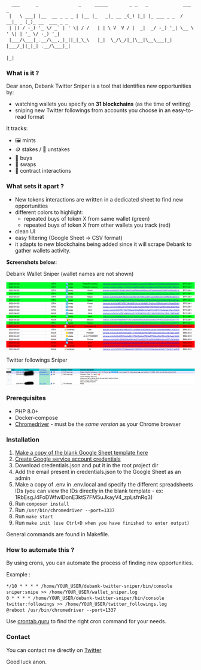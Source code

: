 ```
  ___      _               _     _____        _ _   _             ___      _               
 |   \ ___| |__  __ _ _ _ | |__ |_   _|_ __ _(_) |_| |_ ___ _ _  / __|_ _ (_)_ __  ___ _ _ 
 | |) / -_) '_ \/ _` | ' \| / /   | | \ V  V / |  _|  _/ -_) '_| \__ \ ' \| | '_ \/ -_) '_|
 |___/\___|_.__/\__,_|_||_|_\_\   |_|  \_/\_/|_|\__|\__\___|_|   |___/_||_|_| .__/\___|_|  
                                                                            |_|                    
```

### What is it ? ###

Dear anon, Debank Twitter Sniper is a tool that identifies new opportunities by: 
- watching wallets you specify on **31 blockchains** (as the time of writing)
- sniping new Twitter followings from accounts you choose in an easy-to-read format

It tracks:
- 🖼️ mints
- 🪙 stakes / 💸 unstakes
- 🤑 buys  
- 🔄 swaps
- 📝 contract interactions 

### What sets it apart ? ###

- New tokens interactions are written in a dedicated sheet to find new opportunities
- different colors to highlight:
  - repeated buys of token X from same wallet (green)
  - repeated buys of token X from other wallets you track (red)
- clean UI
- easy filtering (Google Sheet -> CSV format)
- it adapts to new blockchains being added since it will scrape Debank to gather wallets activity.

**Screenshots below:**

Debank Wallet Sniper (wallet names are not shown)

![Debank Wallet Sniper](sniper.png)

Twitter followings Sniper

![Twitter Followings Sniper](twitter.png)

### Prerequisites ###

- PHP 8.0+
- Docker-compose
- [Chromedriver](https://chromedriver.chromium.org/) - must be the *same version* as your Chrome browser


### Installation ###
1. [Make a copy of the blank Google Sheet template here](https://docs.google.com/spreadsheets/d/1RbEvgJ4FoDWfwlDonE3ktS7FM5uJkayV4_zpLsfnRO4/edit?usp=sharing)
2. [Create Google service account credentials](https://developers.google.com/workspace/guides/create-credentials#service-account)
3. Download credentials.json and put it in the root project dir
4. Add the email present in credentials.json to the Google Sheet as an admin
5. Make a copy of .env in .env.local and specify the different spreadsheets IDs (you can view the IDs directly in the blank template - ex: 1RbEsgJ4FoDWfwlDonE3ktS7FM5uJkayV4_zpLsfnRq3)
6. Run ```composer install```
7. Run ```/usr/bin/chromedriver --port=1337```
8. Run ```make start```
9. Run ```make init (use Ctrl+D when you have finished to enter output)```

General commands are found in Makefile.

### How to automate this ? ###

By using crons, you can automate the process of finding new opportunities.

Example : 

```
*/10 * * * * /home/YOUR_USER/debank-twitter-sniper/bin/console sniper:snipe >> /home/YOUR_USER/wallet_sniper.log
0 * * * * /home/YOUR_USER/debank-twitter-sniper/bin/console twitter:followings >> /home/YOUR_USER/twitter_followings.log
@reboot /usr/bin/chromedriver --port=1337
```

Use [crontab.guru](https://crontab.guru/) to find the right cron command for your needs.

### Contact ###

You can contact me directly on [Twitter](https://twitter.com/d3legateCall)

Good luck anon.
